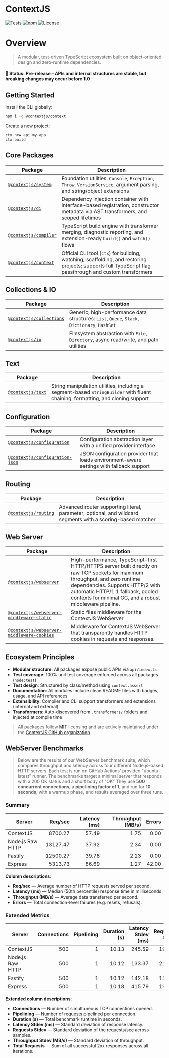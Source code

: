 # ContextJS

[![Tests](https://github.com/contextjs/context/actions/workflows/tests.yaml/badge.svg?branch=main)](https://github.com/contextjs/context/actions/workflows/tests.yaml)
[![npm](https://badgen.net/npm/v/@contextjs/context?cache=300)](https://www.npmjs.com/package/@contextjs/context)
[![License](https://badgen.net/static/license/MIT)](https://github.com/contextjs/context/blob/main/LICENSE)

# Overview

> A modular, test-driven TypeScript ecosystem built on object-oriented design and zero-runtime dependencies.

#### 🚧 Status: Pre-release – APIs and internal structures are stable, but breaking changes may occur before 1.0

## Getting Started

Install the CLI globally:

```bash
npm i -g @contextjs/context
```

Create a new project:

```bash
ctx new api my-app
ctx build
```

## Core Packages

| Package | Description |
|--------|-------------|
| [`@contextjs/system`](https://github.com/contextjs/context/tree/main/src/system) | Foundation utilities: `Console`, `Exception`, `Throw`, `VersionService`, argument parsing, and string/object extensions |
| [`@contextjs/di`](https://github.com/contextjs/context/tree/main/src/di) | Dependency injection container with interface-based registration, constructor metadata via AST transformers, and scoped lifetimes |
| [`@contextjs/compiler`](https://github.com/contextjs/context/tree/main/src/compiler) | TypeScript build engine with transformer merging, diagnostic reporting, and extension-ready `build()` and `watch()` flows |
| [`@contextjs/context`](https://github.com/contextjs/context/tree/main/src/context) | Official CLI tool (`ctx`) for building, watching, scaffolding, and restoring projects; supports full TypeScript flag passthrough and custom transformers |

## Collections & IO

| Package | Description |
|--------|-------------|
| [`@contextjs/collections`](https://github.com/contextjs/context/tree/main/src/collections) | Generic, high-performance data structures: `List`, `Queue`, `Stack`, `Dictionary`, `HashSet` |
| [`@contextjs/io`](https://github.com/contextjs/context/tree/main/src/io) | Filesystem abstraction with `File`, `Directory`, async read/write, and path utilities |

## Text

| Package | Description |
|--------|-------------|
| [`@contextjs/text`](https://github.com/contextjs/context/tree/main/src/text) | String manipulation utilities, including a segment-based `StringBuilder` with fluent chaining, formatting, and cloning support |

## Configuration

| Package | Description |
|--------|-------------|
| [`@contextjs/configuration`](https://github.com/contextjs/context/tree/main/src/configuration) | Configuration abstraction layer with a unified provider interface |
| [`@contextjs/configuration-json`](https://github.com/contextjs/context/tree/main/src/configuration-json) | JSON configuration provider that loads environment-aware settings with fallback support |

## Routing

| Package | Description |
|--------|-------------|
| [`@contextjs/routing`](https://github.com/contextjs/context/tree/main/src/routing) | Advanced router supporting literal, parameter, optional, and wildcard segments with a scoring-based matcher |

## Web Server

| Package | Description |
|--------|-------------|
| [`@contextjs/webserver`](https://github.com/contextjs/context/tree/main/src/webserver/webserver) | High-performance, TypeScript-first HTTP/HTTPS server built directly on raw TCP sockets for maximum throughput, and zero runtime dependencies. Supports HTTP/2 with automatic HTTP/1.1 fallback, pooled contexts for minimal GC, and a robust middleware pipeline. |
| [`@contextjs/webserver-middleware-static`](https://github.com/contextjs/context/tree/main/src/webserver/webserver-middleware-static) | Static files middleware for the ContextJS WebServer |
| [`@contextjs/webserver-middleware-cookies`](https://github.com/contextjs/context/tree/main/src/webserver/webserver-middleware-cookies) | Middleware for ContextJS WebServer that transparently handles HTTP cookies in requests and responses. |

## Ecosystem Principles

- **Modular structure**: All packages expose public APIs via `api/index.ts`
- **Test coverage**: 100% unit test coverage enforced across all packages (`node:test`)
- **Test design**: Structured by class/method using `context.assert`
- **Documentation**: All modules include clean README files with badges, usage, and API references
- **Extensibility**: Compiler and CLI support transformers and extensions (internal and external)
- **Transformers**: Auto-discovered from `.transformers/` folders and injected at compile time

> All packages follow [MIT](https://github.com/contextjs/context/blob/main/LICENSE) licensing and are actively maintained under the [ContextJS GitHub organization](https://github.com/contextjs/context).

## WebServer Benchmarks

> Below are the results of our WebServer benchmark suite, which compares throughput and latency across four different Node.js–based HTTP servers. Each test is run on GitHub Actions' provided "ubuntu-latest" runner. The benchmarks target a minimal server that responds with a 200 OK status and a short body of "OK" They use **500 concurrent connections**, a **pipelining factor of 1**, and run for **10 seconds**, with a warmup phase, and results averaged over three runs.

### Summary
<!-- BENCHMARKS_SUMMARY:START -->
| Server | Req/sec | Latency (ms) | Throughput (MB/s) | Errors |
|--------|--------:|-------------:|------------------:|-------:|
| ContextJS | 8700.27 | 57.49 | 1.75 | 0.00 |
| Node.js Raw HTTP | 13127.47 | 37.92 | 2.34 | 0.00 |
| Fastify | 12500.27 | 39.78 | 2.23 | 0.00 |
| Express | 5313.73 | 86.69 | 1.27 | 42.00 |

<!-- BENCHMARKS_SUMMARY:END -->
**Column descriptions**:

- **Req/sec** — Average number of HTTP requests served per second.  
- **Latency (ms)** — Median (50th percentile) response time in milliseconds.  
- **Throughput (MB/s)** — Average data transferred per second.  
- **Errors** — Total connection-level failures (e.g. resets, refusals).

### Extended Metrics
<!-- BENCHMARKS_EXTENDED:START -->
| Server | Connections | Pipelining | Duration (s) | Latency Stdev (ms) | Requests Stdev | Throughput Stdev (MB/s) | Total Requests |
|--------|------------:|-----------:|-------------:|-------------------:|---------------:|------------------------:|----:|
| ContextJS | 500 | 1 | 10.13 | 245.59 | 198.40 | 0.04 | 0 |
| Node.js Raw HTTP | 500 | 1 | 10.12 | 133.37 | 218.69 | 0.04 | 393750 |
| Fastify | 500 | 1 | 10.12 | 142.18 | 158.37 | 0.03 | 375000 |
| Express | 500 | 1 | 10.18 | 415.79 | 190.84 | 0.05 | 159385 |

<!-- BENCHMARKS_EXTENDED:END -->
**Extended column descriptions**:

- **Connections** — Number of simultaneous TCP connections opened.  
- **Pipelining** — Number of requests pipelined per connection.  
- **Duration (s)** — Total benchmark runtime in seconds.  
- **Latency Stdev (ms)** — Standard deviation of response latency.  
- **Requests Stdev** — Standard deviation of the requests/sec across samples.  
- **Throughput Stdev (MB/s)** — Standard deviation of throughput.  
- **Total Requests** — Sum of all successful 2xx responses across all iterations.